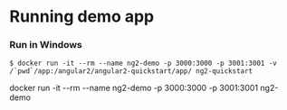 # Running demo app #


### Run in Windows ###

```
$ docker run -it --rm --name ng2-demo -p 3000:3000 -p 3001:3001 -v /`pwd`/app:/angular2/angular2-quickstart/app/ ng2-quickstart
```
docker run -it --rm --name ng2-demo -p 3000:3000 -p 3001:3001 ng2-demo
